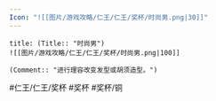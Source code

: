 ```yaml
---
Icon: "![[图片/游戏攻略/仁王/仁王/奖杯/时尚男.png|30]]"
---
```

```ad-common-bronze-trophy
title: (Title:: "时尚男")
![[图片/游戏攻略/仁王/仁王/奖杯/时尚男.png|100]]

(Comment:: "进行理容改变发型或胡须造型。")
```

#仁王/仁王/奖杯 #奖杯 #奖杯/铜
